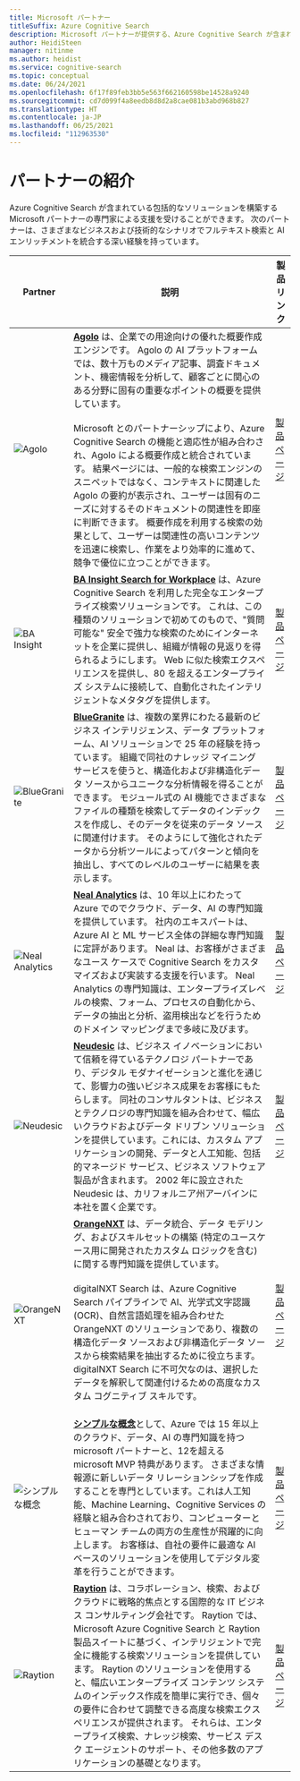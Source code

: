 ```yaml
---
title: Microsoft パートナー
titleSuffix: Azure Cognitive Search
description: Microsoft パートナーが提供する、Azure Cognitive Search が含まれているエンドツーエンドのソリューションについて説明します。
author: HeidiSteen
manager: nitinme
ms.author: heidist
ms.service: cognitive-search
ms.topic: conceptual
ms.date: 06/24/2021
ms.openlocfilehash: 6f17f89feb3bb5e563f662160598be14528a9240
ms.sourcegitcommit: cd7d099f4a8eedb8d8d2a8cae081b3abd968b827
ms.translationtype: HT
ms.contentlocale: ja-JP
ms.lasthandoff: 06/25/2021
ms.locfileid: "112963530"
---
```

# <a name="partner-spotlight"></a>パートナーの紹介

Azure Cognitive Search が含まれている包括的なソリューションを構築する Microsoft パートナーの専門家による支援を受けることができます。 次のパートナーは、さまざまなビジネスおよび技術的なシナリオでフルテキスト検索と AI エンリッチメントを統合する深い経験を持っています。

| Partner | 説明 | 製品リンク |
|---------|-------------|----------------------|
| ![Agolo](media/resource-partners/agolo-logo.png "Agolo 社のロゴ") | [**Agolo**](https://www.agolo.com) は、企業での用途向けの優れた概要作成エンジンです。 Agolo の AI プラットフォームでは、数十万ものメディア記事、調査ドキュメント、機密情報を分析して、顧客ごとに関心のある分野に固有の重要なポイントの概要を提供しています。 </br></br>Microsoft とのパートナーシップにより、Azure Cognitive Search の機能と適応性が組み合わされ、Agolo による概要作成と統合されています。 結果ページには、一般的な検索エンジンのスニペットではなく、コンテキストに関連した Agolo の要約が表示され、ユーザーは固有のニーズに対するそのドキュメントの関連性を即座に判断できます。 概要作成を利用する検索の効果として、ユーザーは関連性の高いコンテンツを迅速に検索し、作業をより効率的に進めて、競争で優位に立つことができます。 | [製品ページ](https://www.agolo.com/microsoft-azure-cognitive-search ) |
| ![BA Insight](media/resource-partners/ba-insight-logo.png "BA Insights 社のロゴ") | [**BA Insight Search for Workplace**](https://www.bainsight.com/azure-search/) は、Azure Cognitive Search を利用した完全なエンタープライズ検索ソリューションです。 これは、この種類のソリューションで初めてのもので、"質問可能な" 安全で強力な検索のためにインターネットを企業に提供し、組織が情報の見返りを得られるようにします。 Web に似た検索エクスペリエンスを提供し、80 を超えるエンタープライズ システムに接続して、自動化されたインテリジェントなメタタグを提供します。 | [製品ページ](https://www.bainsight.com/azure-search/) |
| ![BlueGranite](media/resource-partners/blue-granite-full-color.png "Blue Granite 社のロゴ") | [**BlueGranite**](https://www.bluegranite.com/) は、複数の業界にわたる最新のビジネス インテリジェンス、データ プラットフォーム、AI ソリューションで 25 年の経験を持っています。 組織で同社のナレッジ マイニング サービスを使うと、構造化および非構造化データ ソースからユニークな分析情報を得ることができます。 モジュール式の AI 機能でさまざまなファイルの種類を検索してデータのインデックスを作成し、そのデータを従来のデータ ソースに関連付けます。 そのようにして強化されたデータから分析ツールによってパターンと傾向を抽出し、すべてのレベルのユーザーに結果を表示します。 | [製品ページ](https://www.bluegranite.com/knowledge-mining) |
| ![Neal Analytics](media/resource-partners/neal-analytics-logo.png "Neal Analytics 社のロゴ") | [**Neal Analytics**](https://nealanalytics.com/) は、10 年以上にわたって Azure でのでクラウド、データ、AI の専門知識を提供しています。 社内のエキスパートは、Azure AI と ML サービス全体の詳細な専門知識に定評があります。 Neal は、お客様がさまざまなユース ケースで Cognitive Search をカスタマイズおよび実装する支援を行います。 Neal Analytics の専門知識は、エンタープライズレベルの検索、フォーム、プロセスの自動化から、データの抽出と分析、盗用検出などを行うためのドメイン マッピングまで多岐に及びます。 | [製品ページ](https://go.nealanalytics.com/cognitive-search)|
| ![Neudesic](media/resource-partners/neudesic-logo.png "Neudesic 社のロゴ") | [**Neudesic**](https://www.neudesic.com/) は、ビジネス イノベーションにおいて信頼を得ているテクノロジ パートナーであり、デジタル モダナイゼーションと進化を通じて、影響力の強いビジネス成果をお客様にもたらします。 同社のコンサルタントは、ビジネスとテクノロジの専門知識を組み合わせて、幅広いクラウドおよびデータ ドリブン ソリューションを提供しています。これには、カスタム アプリケーションの開発、データと人工知能、包括的マネージド サービス、ビジネス ソフトウェア製品が含まれます。 2002 年に設立された Neudesic は、カリフォルニア州アーバインに本社を置く企業です。 | [製品ページ](https://www.neudesic.com/services/modern-workplace/document-intelligence-platform-schedule-demo/)|
| ![OrangeNXT](media/resource-partners/orangenxt-beldmerk-boven-160px.png "OrangeNXT 社のロゴ") | [**OrangeNXT**](https://orangenxt.com/) は、データ統合、データ モデリング、およびスキルセットの構築 (特定のユースケース用に開発されたカスタム ロジックを含む) に関する専門知識を提供しています。</br></br>digitalNXT Search は、Azure Cognitive Search パイプラインで AI、光学式文字認識 (OCR)、自然言語処理を組み合わせた OrangeNXT のソリューションであり、複数の構造化データ ソースおよび非構造化データ ソースから検索結果を抽出するために役立ちます。 digitalNXT Search に不可欠なのは、選択したデータを解釈して関連付けるための高度なカスタム コグニティブ スキルです。</br></br>| [製品ページ](https://orangenxt.com/solutions/digitalnxt/digitalnxt-search/)|
| ![シンプルな概念](media/resource-partners/plain-concepts-logo.png "Plain Concepts 社のロゴ") | [**シンプルな概念**](https://www.plainconcepts.com/contact/)として、Azure では 15 年以上のクラウド、データ、AI の専門知識を持つ microsoft パートナーと、12を超える microsoft MVP 特典があります。 さまざまな情報源に新しいデータ リレーションシップを作成することを専門としています。これは人工知能、Machine Learning、Cognitive Services の経験と組み合わされており、コンピューターとヒューマン チームの両方の生産性が飛躍的に向上します。 お客様は、自社の要件に最適な AI ベースのソリューションを使用してデジタル変革を行うことができます。| [製品ページ](https://www.plainconcepts.com/artificial-intelligence/) |
| ![Raytion](media/resource-partners/raytion-logo-blue.png "Raytion 社のロゴ") | [**Raytion**](https://www.raytion.com/) は、コラボレーション、検索、およびクラウドに戦略的焦点とする国際的な IT ビジネス コンサルティング会社です。 Raytion では、Microsoft Azure Cognitive Search と Raytion 製品スイートに基づく、インテリジェントで完全に機能する検索ソリューションを提供しています。 Raytion のソリューションを使用すると、幅広いエンタープライズ コンテンツ システムのインデックス作成を簡単に実行でき、個々の要件に合わせて調整できる高度な検索エクスペリエンスが提供されます。 それらは、エンタープライズ検索、ナレッジ検索、サービス デスク エージェントのサポート、その他多数のアプリケーションの基礎となります。 | [製品ページ](https://www.raytion.com/connectors) |
